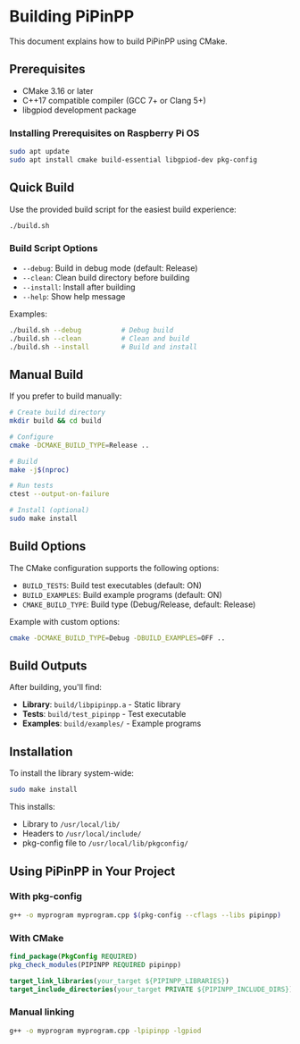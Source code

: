 # Building PiPinPP

This document explains how to build PiPinPP using CMake.

## Prerequisites

- CMake 3.16 or later
- C++17 compatible compiler (GCC 7+ or Clang 5+)
- libgpiod development package

### Installing Prerequisites on Raspberry Pi OS

```bash
sudo apt update
sudo apt install cmake build-essential libgpiod-dev pkg-config
```

## Quick Build

Use the provided build script for the easiest build experience:

```bash
./build.sh
```

### Build Script Options

- `--debug`: Build in debug mode (default: Release)
- `--clean`: Clean build directory before building
- `--install`: Install after building
- `--help`: Show help message

Examples:
```bash
./build.sh --debug          # Debug build
./build.sh --clean          # Clean and build
./build.sh --install        # Build and install
```

## Manual Build

If you prefer to build manually:

```bash
# Create build directory
mkdir build && cd build

# Configure
cmake -DCMAKE_BUILD_TYPE=Release ..

# Build
make -j$(nproc)

# Run tests
ctest --output-on-failure

# Install (optional)
sudo make install
```

## Build Options

The CMake configuration supports the following options:

- `BUILD_TESTS`: Build test executables (default: ON)
- `BUILD_EXAMPLES`: Build example programs (default: ON)
- `CMAKE_BUILD_TYPE`: Build type (Debug/Release, default: Release)

Example with custom options:
```bash
cmake -DCMAKE_BUILD_TYPE=Debug -DBUILD_EXAMPLES=OFF ..
```

## Build Outputs

After building, you'll find:

- **Library**: `build/libpipinpp.a` - Static library
- **Tests**: `build/test_pipinpp` - Test executable
- **Examples**: `build/examples/` - Example programs

## Installation

To install the library system-wide:

```bash
sudo make install
```

This installs:
- Library to `/usr/local/lib/`
- Headers to `/usr/local/include/`
- pkg-config file to `/usr/local/lib/pkgconfig/`

## Using PiPinPP in Your Project

### With pkg-config

```bash
g++ -o myprogram myprogram.cpp $(pkg-config --cflags --libs pipinpp)
```

### With CMake

```cmake
find_package(PkgConfig REQUIRED)
pkg_check_modules(PIPINPP REQUIRED pipinpp)

target_link_libraries(your_target ${PIPINPP_LIBRARIES})
target_include_directories(your_target PRIVATE ${PIPINPP_INCLUDE_DIRS})
```

### Manual linking

```bash
g++ -o myprogram myprogram.cpp -lpipinpp -lgpiod
```